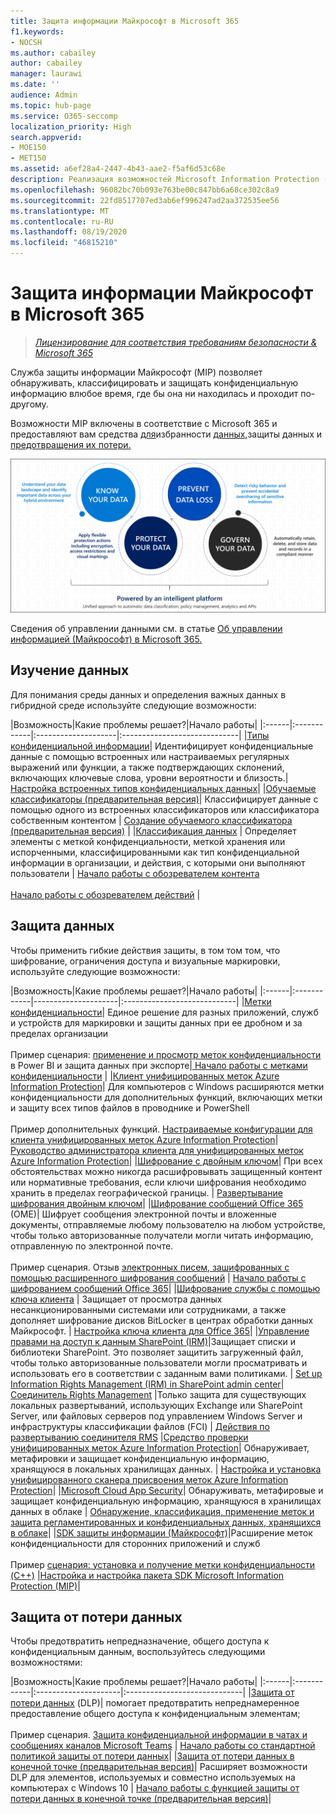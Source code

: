 ```yaml
---
title: Защита информации Майкрософт в Microsoft 365
f1.keywords:
- NOCSH
ms.author: cabailey
author: cabailey
manager: laurawi
ms.date: ''
audience: Admin
ms.topic: hub-page
ms.service: O365-seccomp
localization_priority: High
search.appverid:
- MOE150
- MET150
ms.assetid: a6ef28a4-2447-4b43-aae2-f5af6d53c68e
description: Реализация возможностей Microsoft Information Protection (MIP) с помощью средства защиты от Microsoft 365, которые помогут вам обнаруживать, классифицировать и защищать конфиденциальную информацию в любое время.
ms.openlocfilehash: 96082bc70b093e763be00c847bb6a68ce302c8a9
ms.sourcegitcommit: 22fd8517707ed3ab6ef996247ad2aa372535ee56
ms.translationtype: MT
ms.contentlocale: ru-RU
ms.lasthandoff: 08/19/2020
ms.locfileid: "46815210"
---
```

# <a name="microsoft-information-protection-in-microsoft-365"></a>Защита информации Майкрософт в Microsoft 365

>*[Лицензирование для соответствия требованиям безопасности & Microsoft 365](https://docs.microsoft.com/office365/servicedescriptions/microsoft-365-service-descriptions/microsoft-365-tenantlevel-services-licensing-guidance/microsoft-365-security-compliance-licensing-guidance)*

Служба защиты информации Майкрософт (MIP) позволяет обнаруживать, классифицировать и защищать конфиденциальную информацию влюбое время, где бы она ни находилась и проходит по-другому.

Возможности MIP включены в соответствие с Microsoft 365 и предоставляют вам средства [для](#know-your-data)избранности [данных,](#protect-your-data)защиты данных и [предотвращения их потери.](#prevent-data-loss)

![изглядение данных, защита данных, предотвращение потери данных, управление данными](../media/powered-by-intelligent-platform.png)

Сведения об управлении данными см. в статье [Об управлении информацией (Майкрософт) в Microsoft 365.](manage-Information-governance.md)

## <a name="know-your-data"></a>Изучение данных

Для понимания среды данных и определения важных данных в гибридной среде используйте следующие возможности:
 
|Возможность|Какие проблемы решает?|Начало работы|
|:------|:------------|:--------------------|:-----------------------------|
|[Типы конфиденциальной информации](sensitive-information-type-entity-definitions.md)| Идентифицирует конфиденциальные данные с помощью встроенных или настраиваемых регулярных выражений или функции, а также подтверждающих склонений, включающих ключевые слова, уровни вероятности и близость.| [Настройка встроенных типов конфиденциальных данных](customize-a-built-in-sensitive-information-type.md)|
|[Обучаемые классификаторы (предварительная версия)](classifier-getting-started-with.md)| Классифицирует данные с помощью одного из встроенных классификаторов или классификатора собственным контентом | [Создание обучаемого классификатора (предварительная версия)](classifier-creating-a-trainable-classifier.md) |
|[Классификация данных](data-classification-overview.md) | Определяет элементы с меткой конфиденциальности, меткой хранения или испорченными, классифицированными как тип конфиденциальной информации в организации, и действия, с которыми они выполняют пользователи  | [Начало работы с обозревателем контента](data-classification-content-explorer.md)<br /><br /> [Начало работы с обозревателем действий](data-classification-activity-explorer.md) |

## <a name="protect-your-data"></a>Защита данных

Чтобы применить гибкие действия защиты, в том том том, что шифрование, ограничения доступа и визуальные маркировки, используйте следующие возможности:

|Возможность|Какие проблемы решает?|Начало работы|
|:------|:------------|---------------------|:----------------------------|
|[Метки конфиденциальности](sensitivity-labels.md)| Единое решение для разных приложений, служб и устройств для маркировки и защиты данных при ее дробном и за пределах организации <br /><br />Пример сценария: [применение и просмотр меток конфиденциальности](https://docs.microsoft.com/power-bi/admin/service-security-data-protection-overview) в Power BI и защита данных при экспорте|[ Начало работы с метками конфиденциальности](get-started-with-sensitivity-labels.md) |
|[Клиент унифицированных меток Azure Information Protection](https://docs.microsoft.com/azure/information-protection/rms-client/aip-clientv2)| Для компьютеров с Windows расширяются метки конфиденциальности для дополнительных функций, включающих метки и защиту всех типов файлов в проводнике и PowerShell<br /><br /> Пример дополнительных функций. [Настраиваемые конфигурации для клиента унифицированных меток Azure Information Protection](https://docs.microsoft.com/azure/information-protection/rms-client/clientv2-admin-guide-customizations)| [Руководство администратора клиента для унифицированных меток Azure Information Protection](https://docs.microsoft.com/azure/information-protection/rms-client/clientv2-admin-guide)|
|[Шифрование с двойным ключом](double-key-encryption.md)| При всех обстоятельствах можно никогда расшифровывать защищенный контент или нормативные требования, если ключи шифрования необходимо хранить в пределах географической границы. | [Развертывание шифрования двойным ключом](double-key-encryption.md#deploy-double-key-encryption)|
|[Шифрование сообщений Office 365](ome.md) (OME)| Шифрует сообщения электронной почты и вложенные документы, отправляемые любому пользователю на любом устройстве, чтобы только авторизованные получатели могли читать информацию, отправленную по электронной почте.  <br /><br />Пример сценария. Отзыв [электронных писем, зашифрованных с помощью расширенного шифрования сообщений](revoke-ome-encrypted-mail.md) | [Начало работы с шифрованием сообщений Office 365](set-up-new-message-encryption-capabilities.md)|
|[Шифрование службы с помощью ключа клиента](customer-key-overview.md) | Защищает от просмотра данных несанкционированными системами или сотрудниками, а также дополняет шифрование дисков BitLocker в центрах обработки данных Майкрософт. | [Настройка ключа клиента для Office 365](customer-key-set-up.md)|
|[Управление правами на доступ к данным SharePoint (IRM)](set-up-irm-in-sp-admin-center.md#irm-enable-sharepoint-document-libraries-and-lists)|Защищает списки и библиотеки SharePoint. Это позволяет защитить загруженный файл, чтобы только авторизованные пользователи могли просматривать и использовать его в соответствии с заданным вами политиками. | [Set up Information Rights Management (IRM) in SharePoint admin center](set-up-irm-in-sp-admin-center.md)|
[Соединитель Rights Management](https://docs.microsoft.com/azure/information-protection/deploy-rms-connector) |Только защита для существующих локальных развертываний, использующих Exchange или SharePoint Server, или файловых серверов под управлением Windows Server и инфраструктуры классификации файлов (FCI) | [Действия по развертыванию соединителя RMS](https://docs.microsoft.com/azure/information-protection/deploy-rms-connector#steps-to-deploy-the-rms-connector)
|[Средство проверки унифицированных меток Azure Information Protection](https://docs.microsoft.com/azure/information-protection/deploy-aip-scanner)| Обнаруживает, метафировки и защищает конфиденциальную информацию, хранящуюся в локальных хранилищах данных. | [Настройка и установка унифицированного сканера присвоения меток Azure Information Protection](https://docs.microsoft.com/azure/information-protection/deploy-aip-scanner-configure-install)|
|[Microsoft Cloud App Security](https://docs.microsoft.com/cloud-app-security/what-is-cloud-app-security)| Обнаруживать, метафировые и защищает конфиденциальную информацию, хранящуюся в хранилищах данных в облаке | [Обнаружение, классификация, применение меток и защита регламентированных и конфиденциальных данных, хранящихся в облаке](https://docs.microsoft.com/cloud-app-security/best-practices#discover-classify-label-and-protect-regulated-and-sensitive-data-stored-in-the-cloud)|
|[SDK защиты информации (Майкрософт)](https://docs.microsoft.com/information-protection/develop/overview#microsoft-information-protection-sdk)|Расширение меток конфиденциальности для сторонних приложений и служб  <br /><br /> Пример [сценария: установка и получение метки конфиденциальности (C++)](https://docs.microsoft.com/information-protection/develop/quick-file-set-get-label-cpp) |[Настройка и настройка пакета SDK Microsoft Information Protection (MIP)](https://docs.microsoft.com/information-protection/develop/setup-configure-mip)|

## <a name="prevent-data-loss"></a>Защита от потери данных

Чтобы предотвратить непредназначение, общего доступа к конфиденциальным данным, воспользуйтесь следующими возможностями:


|Возможность|Какие проблемы решает?|Начало работы|
|:------|:------------|:---------------------|:-----------------------------|
|[Защита от потери данных](data-loss-prevention-policies.md) (DLP)| помогает предотвратить непреднамеренное предоставление общего доступа к конфиденциальным элементам; <br /><br />Пример сценария. [Защита конфиденциальной информации в чатах и сообщениях каналов Microsoft Teams](dlp-microsoft-teams.md) | [Начало работы со стандартной политикой защиты от потери данных](get-started-with-the-default-dlp-policy.md)|
|[Защита от потери данных в конечной точке (предварительная версия)](endpoint-dlp-learn-about.md)| Расширяет возможности DLP для элементов, используемых и совместно используемых на компьютерах с Windows 10 | [Начало работы с функцией защиты от потери данных в конечной точке (предварительная версия)](endpoint-dlp-getting-started.md)|
